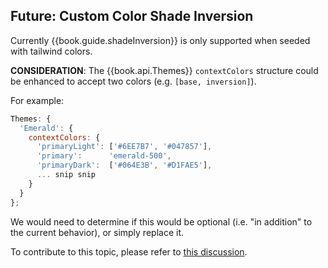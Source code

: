 ## Future: Custom Color Shade Inversion

Currently {{book.guide.shadeInversion}} is only supported when seeded
with tailwind colors.

**CONSIDERATION**: The {{book.api.Themes}} `contextColors` structure
could be enhanced to accept two colors (e.g. `[base, inversion]`).

For example:

```js
Themes: {
  'Emerald': {
    contextColors: {
      'primaryLight': ['#6EE7B7', '#047857'],
      'primary':      'emerald-500',
      'primaryDark':  ['#064E3B', '#D1FAE5'],
      ... snip snip
    }
  }
};
```

We would need to determine if this would be optional (i.e. "in
addition" to the current behavior), or simply replace it.

To contribute to this topic, please refer to
[this discussion](https://github.com/KevinAst/tw-themes/discussions/5).
